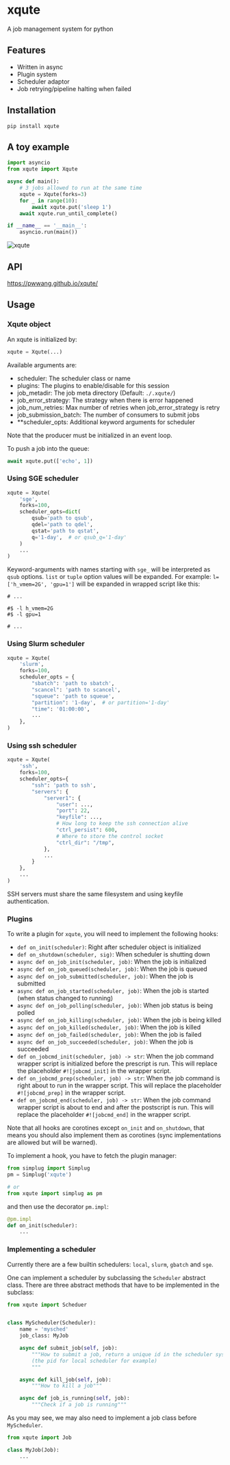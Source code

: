 # xqute

A job management system for python

## Features

- Written in async
- Plugin system
- Scheduler adaptor
- Job retrying/pipeline halting when failed

## Installation

```shell
pip install xqute
```

## A toy example

```python
import asyncio
from xqute import Xqute

async def main():
    # 3 jobs allowed to run at the same time
    xqute = Xqute(forks=3)
    for _ in range(10):
        await xqute.put('sleep 1')
    await xqute.run_until_complete()

if __name__ == '__main__':
    asyncio.run(main())
```

![xqute](./xqute.png)

## API

<https://pwwang.github.io/xqute/>

## Usage

### Xqute object

An xqute is initialized by:

```python
xqute = Xqute(...)
```

Available arguments are:

- scheduler: The scheduler class or name
- plugins: The plugins to enable/disable for this session
- job_metadir: The job meta directory (Default: `./.xqute/`)
- job_error_strategy: The strategy when there is error happened
- job_num_retries: Max number of retries when job_error_strategy is retry
- job_submission_batch: The number of consumers to submit jobs
- **scheduler_opts: Additional keyword arguments for scheduler

Note that the producer must be initialized in an event loop.

To push a job into the queue:

```python
await xqute.put(['echo', 1])
```

### Using SGE scheduler

```python
xqute = Xqute(
    'sge',
    forks=100,
    scheduler_opts=dict(
        qsub='path to qsub',
        qdel='path to qdel',
        qstat='path to qstat',
        q='1-day',  # or qsub_q='1-day'
    )
    ...
)
```

Keyword-arguments with names starting with `sge_` will be interpreted as `qsub` options. `list` or `tuple` option values will be expanded. For example:
`l=['h_vmem=2G', 'gpu=1']` will be expanded in wrapped script like this:

```shell
# ...

#$ -l h_vmem=2G
#$ -l gpu=1

# ...
```

### Using Slurm scheduler

```python
xqute = Xqute(
    'slurm',
    forks=100,
    scheduler_opts = {
        "sbatch": 'path to sbatch',
        "scancel": 'path to scancel',
        "squeue": 'path to squeue',
        "partition": '1-day',  # or partition='1-day'
        "time": '01:00:00',
        ...
    },
)
```

### Using ssh scheduler

```python
xqute = Xqute(
    'ssh',
    forks=100,
    scheduler_opts={
        "ssh": 'path to ssh',
        "servers": {
            "server1": {
                "user": ...,
                "port": 22,
                "keyfile": ...,
                # How long to keep the ssh connection alive
                "ctrl_persist": 600,
                # Where to store the control socket
                "ctrl_dir": "/tmp",
            },
            ...
        }
    },
    ...
)
```

SSH servers must share the same filesystem and using keyfile authentication.

### Plugins

To write a plugin for `xqute`, you will need to implement the following hooks:

- `def on_init(scheduler)`: Right after scheduler object is initialized
- `def on_shutdown(scheduler, sig)`: When scheduler is shutting down
- `async def on_job_init(scheduler, job)`: When the job is initialized
- `async def on_job_queued(scheduler, job)`: When the job is queued
- `async def on_job_submitted(scheduler, job)`: When the job is submitted
- `async def on_job_started(scheduler, job)`: When the job is started (when status changed to running)
- `async def on_job_polling(scheduler, job)`: When job status is being polled
- `async def on_job_killing(scheduler, job)`: When the job is being killed
- `async def on_job_killed(scheduler, job)`: When the job is killed
- `async def on_job_failed(scheduler, job)`: When the job is failed
- `async def on_job_succeeded(scheduler, job)`: When the job is succeeded
- `def on_jobcmd_init(scheduler, job) -> str`: When the job command wrapper script is initialized before the prescript is run. This will replace the placeholder `#![jobcmd_init]` in the wrapper script.
- `def on_jobcmd_prep(scheduler, job) -> str`: When the job command is right about to run in the wrapper script. This will replace the placeholder `#![jobcmd_prep]` in the wrapper script.
- `def on_jobcmd_end(scheduler, job) -> str`: When the job command wrapper script is about to end and after the postscript is run. This will replace the placeholder `#![jobcmd_end]` in the wrapper script.

Note that all hooks are corotines except `on_init` and `on_shutdown`, that means you should also implement them as corotines (sync implementations are allowed but will be warned).

To implement a hook, you have to fetch the plugin manager:

```python
from simplug import Simplug
pm = Simplug('xqute')

# or
from xqute import simplug as pm
```

and then use the decorator `pm.impl`:

```python
@pm.impl
def on_init(scheduler):
    ...
```

### Implementing a scheduler

Currently there are a few builtin schedulers: `local`, `slurm`, `gbatch` and `sge`.

One can implement a scheduler by subclassing the `Scheduler` abstract class. There are three abstract methods that have to be implemented in the subclass:

```python
from xqute import Scheduer


class MyScheduler(Scheduler):
    name = 'mysched'
    job_class: MyJob

    async def submit_job(self, job):
        """How to submit a job, return a unique id in the scheduler system
        (the pid for local scheduler for example)
        """

    async def kill_job(self, job):
        """How to kill a job"""

    async def job_is_running(self, job):
        """Check if a job is running"""
```

As you may see, we may also need to implement a job class before `MyScheduler`.

```python
from xqute import Job

class MyJob(Job):
    ...
```

